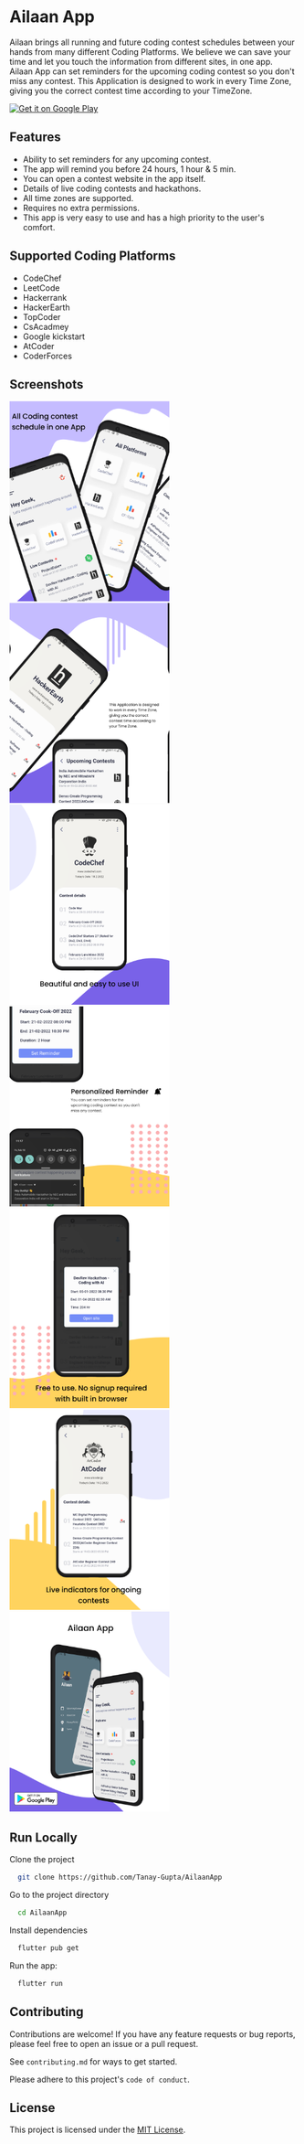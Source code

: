 
# Ailaan App

Ailaan brings all running and future coding contest schedules between your hands from many different Coding Platforms. We believe we can save your time and let you touch the information from different sites, in one app. Ailaan App can set reminders for the upcoming coding contest so you don't miss any contest. This Application is designed to work in every Time Zone, giving you the correct contest time according to your TimeZone.

<a href="https://play.google.com/store/apps/details?id=com.tandroidapps.Ailaan">
    <img alt="Get it on Google Play"
        height="80"
        src="https://play.google.com/intl/en_us/badges/images/generic/en_badge_web_generic.png" />
</a>

## Features

- Ability to set reminders for any upcoming contest.
- The app will remind you before 24 hours, 1 hour & 5 min.
- You can open a contest website in the app itself.
- Details of live coding contests and hackathons.
- All time zones are supported.
- Requires no extra permissions.
- This app is very easy to use and has a high priority to the   user's comfort.




## Supported Coding Platforms
- CodeChef
- LeetCode
- Hackerrank
- HackerEarth
- TopCoder
- CsAcadmey
- Google kickstart
- AtCoder
- CoderForces


## Screenshots
<img alt="Get it on Google Play"
        height="350"
        src="https://github.com/Tanay-Gupta/AilaanApp/blob/c9ce8d8b116b2fa60b84f7f73a2d41a2fde0317e/Screenshots/1.png" />
<img alt="Get it on Google Play"
        height="350"
        src="https://github.com/Tanay-Gupta/AilaanApp/blob/c9ce8d8b116b2fa60b84f7f73a2d41a2fde0317e/Screenshots/2.png" />
        <img alt="Get it on Google Play"
        height="350"
        src="https://github.com/Tanay-Gupta/AilaanApp/blob/c9ce8d8b116b2fa60b84f7f73a2d41a2fde0317e/Screenshots/3.png" />
        <img alt="Get it on Google Play"
        height="350"
        src="https://github.com/Tanay-Gupta/AilaanApp/blob/c9ce8d8b116b2fa60b84f7f73a2d41a2fde0317e/Screenshots/4.png" />
        <img alt="Get it on Google Play"
        height="350"
        src="https://github.com/Tanay-Gupta/AilaanApp/blob/c9ce8d8b116b2fa60b84f7f73a2d41a2fde0317e/Screenshots/5.png" />
        <img alt="Get it on Google Play"
        height="350"
        src="https://github.com/Tanay-Gupta/AilaanApp/blob/c9ce8d8b116b2fa60b84f7f73a2d41a2fde0317e/Screenshots/6.png" />
        <img alt="Get it on Google Play"
        height="350"
        src="https://github.com/Tanay-Gupta/AilaanApp/blob/c9ce8d8b116b2fa60b84f7f73a2d41a2fde0317e/Screenshots/7.png" />
        



## Run Locally

Clone the project

```bash
  git clone https://github.com/Tanay-Gupta/AilaanApp
```

Go to the project directory

```bash
  cd AilaanApp
```

Install dependencies

```bash
  flutter pub get

```

Run the app:

```bash
  flutter run

```


## Contributing

Contributions are welcome! If you have any feature requests or bug reports, please feel free to open an issue or a pull request.

See `contributing.md` for ways to get started.

Please adhere to this project's `code of conduct`.


## License

This project is licensed under the [MIT License](https://choosealicense.com/licenses/mit/).


